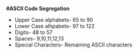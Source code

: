 **#ASCII Code Segregation**
* Upper Case alphabets- 65 to 90
* Lower Case alhpabets- 97 to 122
* Digits- 48 to 57
* Spaces- 9,10,11,12,13
* Special Characters- Remaining ASCII characters
